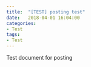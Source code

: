 ```yaml
---
title:  "[TEST] posting test"
date:   2018-04-01 16:04:00
categories:
- Test
tags:
- Test
---
```


Test document for posting
